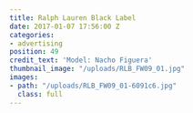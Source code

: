 ```yaml
---
title: Ralph Lauren Black Label
date: 2017-01-07 17:56:00 Z
categories:
- advertising
position: 49
credit_text: 'Model: Nacho Figuera'
thumbnail_image: "/uploads/RLB_FW09_01.jpg"
images:
- path: "/uploads/RLB_FW09_01-6091c6.jpg"
  class: full
---
```


